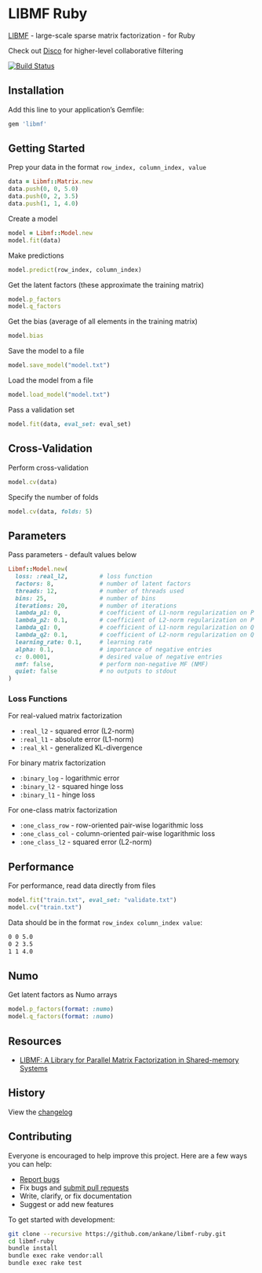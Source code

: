 # LIBMF Ruby

[LIBMF](https://github.com/cjlin1/libmf) - large-scale sparse matrix factorization - for Ruby

Check out [Disco](https://github.com/ankane/disco) for higher-level collaborative filtering

[![Build Status](https://github.com/ankane/libmf-ruby/workflows/build/badge.svg?branch=master)](https://github.com/ankane/libmf-ruby/actions)

## Installation

Add this line to your application’s Gemfile:

```ruby
gem 'libmf'
```

## Getting Started

Prep your data in the format `row_index, column_index, value`

```ruby
data = Libmf::Matrix.new
data.push(0, 0, 5.0)
data.push(0, 2, 3.5)
data.push(1, 1, 4.0)
```

Create a model

```ruby
model = Libmf::Model.new
model.fit(data)
```

Make predictions

```ruby
model.predict(row_index, column_index)
```

Get the latent factors (these approximate the training matrix)

```ruby
model.p_factors
model.q_factors
```

Get the bias (average of all elements in the training matrix)

```ruby
model.bias
```

Save the model to a file

```ruby
model.save_model("model.txt")
```

Load the model from a file

```ruby
model.load_model("model.txt")
```

Pass a validation set

```ruby
model.fit(data, eval_set: eval_set)
```

## Cross-Validation

Perform cross-validation

```ruby
model.cv(data)
```

Specify the number of folds

```ruby
model.cv(data, folds: 5)
```

## Parameters

Pass parameters - default values below

```ruby
Libmf::Model.new(
  loss: :real_l2,         # loss function
  factors: 8,             # number of latent factors
  threads: 12,            # number of threads used
  bins: 25,               # number of bins
  iterations: 20,         # number of iterations
  lambda_p1: 0,           # coefficient of L1-norm regularization on P
  lambda_p2: 0.1,         # coefficient of L2-norm regularization on P
  lambda_q1: 0,           # coefficient of L1-norm regularization on Q
  lambda_q2: 0.1,         # coefficient of L2-norm regularization on Q
  learning_rate: 0.1,     # learning rate
  alpha: 0.1,             # importance of negative entries
  c: 0.0001,              # desired value of negative entries
  nmf: false,             # perform non-negative MF (NMF)
  quiet: false            # no outputs to stdout
)
```

### Loss Functions

For real-valued matrix factorization

- `:real_l2` - squared error (L2-norm)
- `:real_l1` - absolute error (L1-norm)
- `:real_kl` - generalized KL-divergence

For binary matrix factorization

- `:binary_log` - logarithmic error
- `:binary_l2` - squared hinge loss
- `:binary_l1` - hinge loss

For one-class matrix factorization

- `:one_class_row` - row-oriented pair-wise logarithmic loss
- `:one_class_col` - column-oriented pair-wise logarithmic loss
- `:one_class_l2` - squared error (L2-norm)

## Performance

For performance, read data directly from files

```ruby
model.fit("train.txt", eval_set: "validate.txt")
model.cv("train.txt")
```

Data should be in the format `row_index column_index value`:

```txt
0 0 5.0
0 2 3.5
1 1 4.0
```

## Numo

Get latent factors as Numo arrays

```ruby
model.p_factors(format: :numo)
model.q_factors(format: :numo)
```

## Resources

- [LIBMF: A Library for Parallel Matrix Factorization in Shared-memory Systems](https://www.csie.ntu.edu.tw/~cjlin/papers/libmf/libmf_open_source.pdf)

## History

View the [changelog](https://github.com/ankane/libmf-ruby/blob/master/CHANGELOG.md)

## Contributing

Everyone is encouraged to help improve this project. Here are a few ways you can help:

- [Report bugs](https://github.com/ankane/libmf-ruby/issues)
- Fix bugs and [submit pull requests](https://github.com/ankane/libmf-ruby/pulls)
- Write, clarify, or fix documentation
- Suggest or add new features

To get started with development:

```sh
git clone --recursive https://github.com/ankane/libmf-ruby.git
cd libmf-ruby
bundle install
bundle exec rake vendor:all
bundle exec rake test
```
